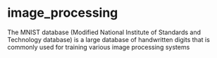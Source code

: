 # image_processing

The MNIST database (Modified National Institute of Standards and Technology database) is a large database of handwritten digits that is commonly used for training various image processing systems
